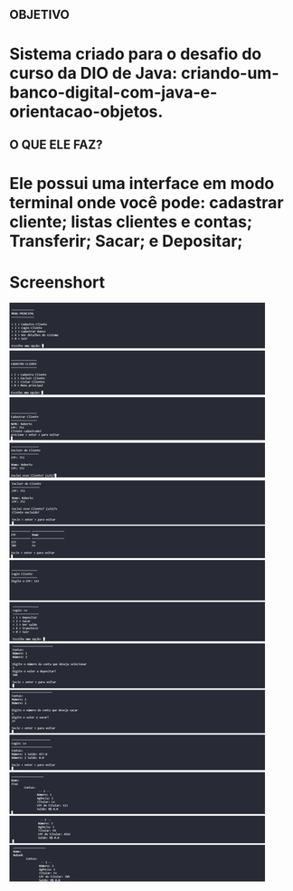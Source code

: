 ## OBJETIVO
# Sistema criado para o desafio do curso da DIO de Java: criando-um-banco-digital-com-java-e-orientacao-objetos.

## O QUE ELE FAZ?
# Ele possui uma interface em modo terminal onde você pode: cadastrar cliente; listas clientes e contas; Transferir; Sacar; e Depositar;

# Screenshort

![Screenshort System](https://raw.githubusercontent.com/LeanFicagna/Sistema-Banco-JAVA-DIO/main/screenshort/img.png)
